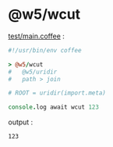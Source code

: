 [‼️]: ✏️README.mdt

# @w5/wcut

[test/main.coffee](./test/main.coffee) :

```coffee
#!/usr/bin/env coffee

> @w5/wcut
#   @w5/uridir
#   path > join

# ROOT = uridir(import.meta)

console.log await wcut 123
```

output :

```
123
```

